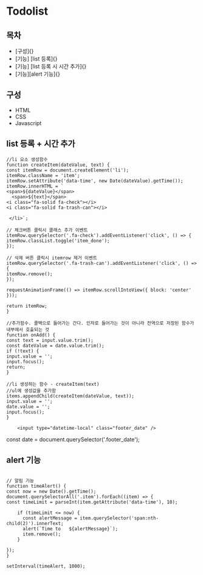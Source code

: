# Todolist

## 목차

- [구성]{}
- [기능] [list 등록]{}
- [기능] [list 등록 시 시간 추가]{}
- [기능][alert 기능]{}

## 구성

- HTML
- CSS
- Javascript

## list 등록 + 시간 추가
```
//li 요소 생성함수
function createItem(dateValue, text) {
const itemRow = document.createElement('li');
itemRow.className = 'item';
itemRow.setAttribute('data-time', new Date(dateValue).getTime());
itemRow.innerHTML = `
<span>${dateValue}</span>
  <span>${text}</span>
<i class="fa-solid fa-check"></i>
<i class="fa-solid fa-trash-can"></i>

 </li>`;

// 체크버튼 클릭시 클래스 추가 이벤트
itemRow.querySelector('.fa-check').addEventListener('click', () => {
itemRow.classList.toggle('item_done');
});

// 삭제 버튼 클릭시 itemrow 제거 이벤트
itemRow.querySelector('.fa-trash-can').addEventListener('click', () => {
itemRow.remove();
});

requestAnimationFrame(() => itemRow.scrollIntoView({ block: 'center' }));

return itemRow;
}

//추가함수. 콜백으로 들어가는 간다. 인자로 들어가는 것이 아니라 전역으로 저장된 함수가 내부에서 호출되는 것
function onAdd() {
const text = input.value.trim();
const dateValue = date.value.trim();
if (!text) {
input.value = '';
input.focus();
return;
}

//li 생성하는 함수 - createItem(text)
//ul에 생성값을 추가함
items.appendChild(createItem(dateValue, text));
input.value = '';
date.value = '';
input.focus();
}

```
        <input type="datetime-local" class="footer_date" />
const date = document.querySelector('.footer_date');

## alert 기능
```

// 알림 기능
function timeAlert() {
const now = new Date().getTime();
document.querySelectorAll('.item').forEach((item) => {
const timeLimit = parseInt(item.getAttribute('data-time'), 10);

    if (timeLimit <= now) {
      const alertMessage = item.querySelector('span:nth-child(2)').innerText;
      alert(`Time to   ${alertMessage}`);
      item.remove();
    }

});
}

setInterval(timeAlert, 1000);

```


